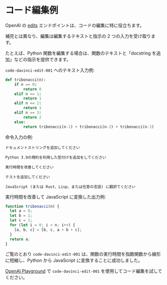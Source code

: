 # コード編集例

OpenAI の [edits](https://openai.com/blog/gpt-3-edit-insert/) エンドポイントは、コードの編集に特に役立ちます。

補完とは異なり、編集は編集するテキストと指示の 2 つの入力を受け取ります。

たとえば、Python 関数を編集する場合は、関数のテキストと「docstring を追加」などの指示を提供できます。

`code-davinci-edit-001` へのテキスト入力例:

```python
def tribonacci(n):
    if n == 0:
        return 0
    elif n == 1:
        return 1
    elif n == 2:
        return 1
    elif n == 3:
        return 2
    else:
        return tribonacci(n-1) + tribonacci(n-2) + tribonacci(n-3)
```

命令入力の例:

```テキスト
ドキュメントストリングを追加してください
```

```テキスト
Python 3.9の規約を利用した型付けを追加をしてください
```

```テキスト
実行時間を改善してください
```

```テキスト
テストを追加してください
```

```テキスト
JavaScript (または Rust、Lisp、または任意の言語) に翻訳てください
```

実行時間を改善して JavaScript に変換した出力例:

```JavaScript
function tribonacci(n) {
  let a = 0;
  let b = 1;
  let c = 1;
  for (let i = 0; i < n; i++) {
    [a, b, c] = [b, c, a + b + c];
  }
  return a;
}
```

ご覧のとおり `code-davinci-edit-001` は、関数の実行時間を指数関数から線形に短縮し、Python から JavaScript に変換することに成功しました。

[OpenAI Playground](https://beta.openai.com/playground?mode=edit&model=code-davinci-edit-001) で `code-davinci-edit-001` を使用してコード編集を試してください。

<!--
# Code editing example

OpenAI's [edits](https://openai.com/blog/gpt-3-edit-insert/) endpoint is particularly useful for editing code.

Unlike completions, edits takes two inputs: the text to edit and an instruction.

For example, if you wanted to edit a Python function, you could supply the text of the function and an instruction like "add a docstring".

Example text input to `code-davinci-edit-001`:

```python
def tribonacci(n):
    if n == 0:
        return 0
    elif n == 1:
        return 1
    elif n == 2:
        return 1
    elif n == 3:
        return 2
    else:
        return tribonacci(n-1) + tribonacci(n-2) + tribonacci(n-3)
```

Example instruction inputs:

```text
add a docstring
```

```text
Add typing, using Python 3.9 conventions
```

```text
improved the runtime
```

```text
Add a test.
```

```text
Translate to JavaScript (or Rust or Lisp or any language you like)
```

Example output after improving the runtime and translating to JavaScript:

```JavaScript
function tribonacci(n) {
  let a = 0;
  let b = 1;
  let c = 1;
  for (let i = 0; i < n; i++) {
    [a, b, c] = [b, c, a + b + c];
  }
  return a;
}
```

As you can see, `code-davinci-edit-001` was able to successfully reduce the function's runtime from exponential down to linear, as well as convert from Python to JavaScript.

Experiment with code editing using `code-davinci-edit-001` in the [OpenAI Playground](https://beta.openai.com/playground?mode=edit&model=code-davinci-edit-001).
-->
